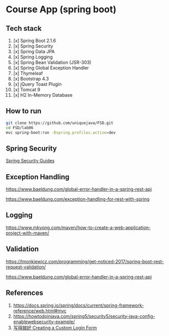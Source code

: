 # Course App (spring boot)

## Tech stack

1. [x] Spring Boot 2.1.6
2. [x] Spring Security
3. [x] Spring Data JPA
4. [x] Spring Logging
5. [x] Spring Bean Validation (JSR-303)
6. [x] Spring Global Exception Handler
7. [x] Thymeleaf
8. [x] Bootstrap 4.3
9. [x] jQuery Toast Plugin
10. [x] Tomcat 9
11. [x] H2 In-Memory Database

## How to run

```sh
git clone https://github.com/uniquejava/FSD.git
cd FSD/lab06
mvc spring-boot:run -Dspring.profiles.active=dev
```

## Spring Security

[Spring Security Guides](https://docs.spring.io/spring-security/site/docs/current/guides/html5/)

## Exception Handling

https://www.baeldung.com/global-error-handler-in-a-spring-rest-api

https://www.baeldung.com/exception-handling-for-rest-with-spring

## Logging

https://www.mkyong.com/maven/how-to-create-a-web-application-project-with-maven/

## Validation

https://lmonkiewicz.com/programming/get-noticed-2017/spring-boot-rest-request-validation/

https://www.baeldung.com/global-error-handler-in-a-spring-rest-api

## References

1. https://docs.spring.io/spring/docs/current/spring-framework-reference/web.html#mvc
2. https://howtodoinjava.com/spring5/security5/security-java-config-enablewebsecurity-example/
3. [写得贼好 Creating a Custom Login Form](https://docs.spring.io/spring-security/site/docs/current/guides/html5/form-javaconfig.html)
